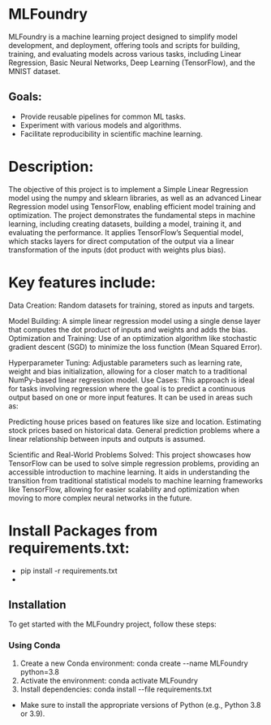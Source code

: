 # MLFoundry

MLFoundry is a machine learning project designed to simplify model development, and deployment, offering tools and scripts for building, training, and evaluating models across various tasks, including Linear Regression, Basic Neural Networks, Deep Learning (TensorFlow), and the MNIST dataset.

## Goals:
- Provide reusable pipelines for common ML tasks.
- Experiment with various models and algorithms.
- Facilitate reproducibility in scientific machine learning.

# Description:
The objective of this project is to implement a Simple Linear Regression model using the numpy and sklearn libraries, as well as an advanced Linear Regression model using TensorFlow, enabling efficient model training and optimization.
The project demonstrates the fundamental steps in machine learning, including creating datasets, building a model, training it, and evaluating the performance.
It applies TensorFlow’s Sequential model, which stacks layers for direct computation of the output via a linear transformation of the inputs (dot product with weights plus bias).


# Key features include:
Data Creation: 
Random datasets for training, stored as inputs and targets.

Model Building: 
A simple linear regression model using a single dense layer that computes the dot product of inputs and weights and adds the bias.
Optimization and Training: Use of an optimization algorithm like stochastic gradient descent (SGD) to minimize the loss function (Mean Squared Error).

Hyperparameter Tuning:
 Adjustable parameters such as learning rate, weight and bias initialization, allowing for a closer match to a traditional NumPy-based linear regression model.
Use Cases:
This approach is ideal for tasks involving regression where the goal is to predict a continuous output based on one or more input features. It can be used in areas such as:

Predicting house prices based on features like size and location.
Estimating stock prices based on historical data.
General prediction problems where a linear relationship between inputs and outputs is assumed.

Scientific and Real-World Problems Solved:
This project showcases how TensorFlow can be used to solve simple regression problems, providing an accessible introduction to machine learning. 
It aids in understanding the transition from traditional statistical models to machine learning frameworks like TensorFlow, allowing for easier scalability and optimization when moving to more complex neural networks in the future.

#  Install Packages from requirements.txt:
 - pip install -r requirements.txt
 - 
## Installation

To get started with the MLFoundry project, follow these steps:
### Using Conda
1. Create a new Conda environment: 
    conda create --name MLFoundry python=3.8
2. Activate the environment: 
    conda activate MLFoundry
3. Install dependencies:
    conda install --file requirements.txt
* Make sure to install the appropriate versions of Python (e.g., Python 3.8 or 3.9).

